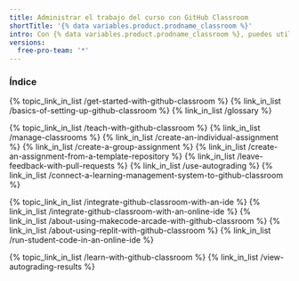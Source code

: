 ```yaml
---
title: Administrar el trabajo del curso con GitHub Classroom
shortTitle: '{% data variables.product.prodname_classroom %}'
intro: Con {% data variables.product.prodname_classroom %}, puedes utilizar {% data variables.product.product_name %} para administrar o participar en un curso sobre el desarrollo de software.
versions:
  free-pro-team: '*'
---
```


### Índice

{% topic_link_in_list /get-started-with-github-classroom %}
    {% link_in_list /basics-of-setting-up-github-classroom %}
    {% link_in_list /glossary %}

{% topic_link_in_list /teach-with-github-classroom %}
    {% link_in_list /manage-classrooms %}
    {% link_in_list /create-an-individual-assignment %}
    {% link_in_list /create-a-group-assignment %}
    {% link_in_list /create-an-assignment-from-a-template-repository %}
    {% link_in_list /leave-feedback-with-pull-requests %}
    {% link_in_list /use-autograding %}
    {% link_in_list /connect-a-learning-management-system-to-github-classroom %}

{% topic_link_in_list /integrate-github-classroom-with-an-ide %}
    {% link_in_list /integrate-github-classroom-with-an-online-ide %}
    {% link_in_list /about-using-makecode-arcade-with-github-classroom %}
    {% link_in_list /about-using-replit-with-github-classroom %}
    {% link_in_list /run-student-code-in-an-online-ide %}

{% topic_link_in_list /learn-with-github-classroom %}
    {% link_in_list /view-autograding-results %}
